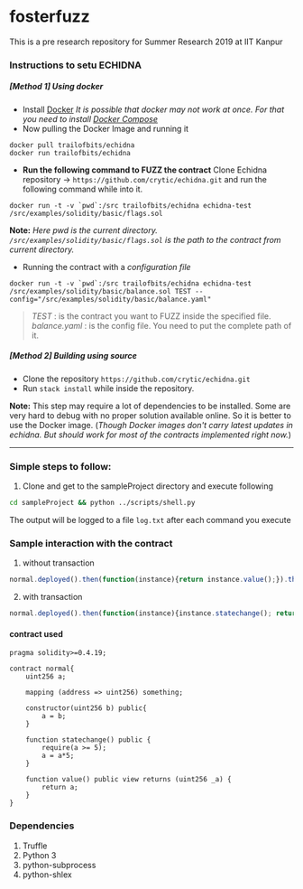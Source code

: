    # fosterfuzz
This is a pre research repository for Summer Research 2019 at IIT Kanpur

### Instructions to setu ECHIDNA
##### [Method 1] Using docker
- Install [Docker](https://docs.docker.com/install/linux/docker-ce/ubuntu/)
*It is possible that docker may not work at once. For that you need to install [Docker Compose](https://docs.docker.com/compose/install/)*
- Now pulling the Docker Image and running it
```
docker pull trailofbits/echidna
docker run trailofbits/echidna
```
- **Run the following command to FUZZ the contract**
Clone Echidna repository -> `https://github.com/crytic/echidna.git` and run the following command while into it.
```
docker run -t -v `pwd`:/src trailofbits/echidna echidna-test /src/examples/solidity/basic/flags.sol
```
**Note:** *Here pwd is the current directory. `/src/examples/solidity/basic/flags.sol` is the path to the contract from current directory.*

- Running the contract with a *configuration file*
```
docker run -t -v `pwd`:/src trailofbits/echidna echidna-test /src/examples/solidity/basic/balance.sol TEST --config="/src/examples/solidity/basic/balance.yaml"
```
> *TEST* : is the contract you want to FUZZ inside the specified file.
> *balance.yaml* : is the config file. You need to put the complete path of it.


##### [Method 2] Building using source
- Clone the repository `https://github.com/crytic/echidna.git`
- Run `stack install` while inside the repository.

**Note:** This step may require a lot of dependencies to be installed. Some are very hard to debug with no proper solution available online. So it is better to use the Docker image. (*Though Docker images don't carry latest updates in echidna. But should work for most of the contracts implemented right now.*)


---------

### Simple steps to follow:

1. Clone and get to the sampleProject directory and execute following
```sh
cd sampleProject && python ../scripts/shell.py
```
The output will be logged to a file ```log.txt``` after each command you execute

### Sample interaction with the contract

1. without transaction
```javascript
normal.deployed().then(function(instance){return instance.value();}).then(function(bal){console.log(bal.toString());})
```
2. with transaction
```javascript
normal.deployed().then(function(instance){instance.statechange(); return instance.value();}).then(function(bal){console.log(bal.toString());})                                        

```

#### contract used
```solidity
pragma solidity>=0.4.19;

contract normal{
    uint256 a;
    
    mapping (address => uint256) something;
    
    constructor(uint256 b) public{
        a = b;
    }
    
    function statechange() public {
    	require(a >= 5);
    	a = a*5;
    }

    function value() public view returns (uint256 _a) {
        return a;
    }
}
```

### Dependencies
1. Truffle
2. Python 3
3. python-subprocess
4. python-shlex

[//]:#

[endpoint]: <https://www.endpoint.com/blog/2015/01/28/getting-realtime-output-using-python>
